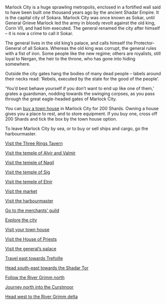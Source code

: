 Marlock City is a huge sprawling metropolis, enclosed in a
fortified wall said to have been built one thousand years ago by
the ancient Shadar Empire. It is the capital city of Sokara.
Marlock City was once known as Sokar, until General Grieve
Marlock led the army in bloody revolt against the old king,
Corin VII, and had him executed. The general renamed the city
after himself – it is now a crime to call it Sokar.

The general lives in the old king’s palace, and calls himself
the Protector-General of all Sokara. Whereas the old king was
corrupt, the general rules with a fist of iron. Some people like
the new regime; others are royalists, still loyal to Nergan, the
heir to the throne, who has gone into hiding somewhere.

Outside the city gates hang the bodies of many dead people
– labels around their necks read: ‘Rebels, executed by the state
for the good of the people’.

‘You’d best behave yourself if you don’t want to end up like
one of them,’ grates a guardsman, nodding towards the swinging
corpses, as you pass through the great eagle-headed gates of
Marlock City.

You can [buy a town house](!buy-house!200) in Marlock City for 200 Shards.
Owning a house gives you a place to rest, and to store
equipment. If you buy one, cross off 200 Shards and tick the
box by the town house option.

To leave Marlock City by sea, or to buy or sell ships and
cargo, go the harbourmaster.

[Visit the Three Rings Tavern](158)

[Visit the temple of Alvir and Valmir](154)

[Visit the temple of Nagil](71)

[Visit the temple of Sig](235)

[Visit the temple of Elnir](568)

[Visit the market](396)

[Visit the harbourmaster](142)

[Go to the merchants’ guild](571)

[Explore the city](138)

[Visit your town house](!visit-house!434)

[Visit the House of Priests](535)

[Visit the general’s palace](601)

[Travel east towards Trefoille](377)

[Head south-east towards the Shadar Tor](166)

[Follow the River Grimm north](99)

[Journey north into the Curstmoor](175)

[Head west to the River Grimm delta](579)
